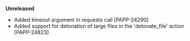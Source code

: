 **Unreleased**
* Added timeout argument in requests call [PAPP-24290]
* Added support for detonation of large files in the 'detonate_file' action [PAPP-24823]
